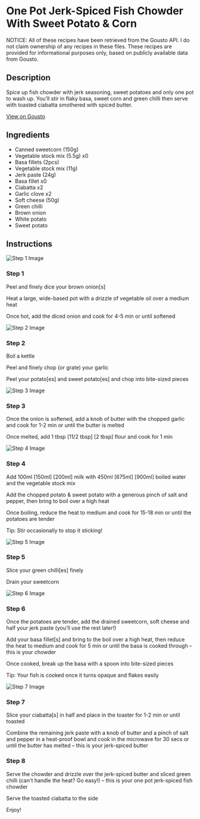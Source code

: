 # One Pot Jerk-Spiced Fish Chowder With Sweet Potato & Corn

NOTICE: All of these recipes have been retrieved from the Gousto API. I do not claim ownership of any recipes in these files. These recipes are provided for informational purposes only, based on publicly available data from Gousto.

## Description

Spice up fish chowder with jerk seasoning, sweet potatoes and only one pot to wash up. You’ll stir in flaky basa, sweet corn and green chilli then serve with toasted ciabatta smothered with spiced butter. 

[View on Gousto](https://www.gousto.co.uk/recipes/cookbook/one-pot-jerk-spiced-fish-chowder-with-sweet-potato-corn)

## Ingredients

- Canned sweetcorn (150g)
- Vegetable stock mix (5.5g) x0
- Basa fillets (2pcs)
- Vegetable stock mix (11g)
- Jerk paste (24g)
- Basa fillet x0
- Ciabatta x2
- Garlic clove x2
- Soft cheese (50g)
- Green chilli
- Brown onion
- White potato
- Sweet potato

## Instructions

![Step 1 Image](https://production-media.gousto.co.uk/cms/recipe-step-image/step-1-1708071857410-x200.jpg)

### Step 1

Peel and finely dice your brown onion[s]

Heat a large, wide-based pot with a drizzle of vegetable oil over a medium heat

Once hot, add the diced onion and cook for 4-5 min or until softened

![Step 2 Image](https://production-media.gousto.co.uk/cms/recipe-step-image/step-2-1708071861143-x200.jpg)

### Step 2

Boil a kettle

Peel and finely chop (or grate) your garlic

Peel your potato[es] and sweet potato[es] and chop into bite-sized pieces

![Step 3 Image](https://production-media.gousto.co.uk/cms/recipe-step-image/step-3-1708071864435-x200.jpg)

### Step 3

Once the onion is softened, add a knob of butter with the chopped garlic and cook for 1-2 min or until the butter is melted

Once melted, add 1 tbsp <span class="text-purple">[11/2 tbsp]</span> <span class="text-danger">[2 tbsp]</span> flour and cook for 1 min

![Step 4 Image](https://production-media.gousto.co.uk/cms/recipe-step-image/step-4-1708071867667-x200.jpg)

### Step 4

Add 100ml <span class="text-purple">[150ml]</span> <span class="text-danger">[200ml]</span> milk with 450ml <span class="text-purple">[675ml]</span> <span class="text-danger">[900ml]</span> boiled water  and the vegetable stock mix

Add the chopped potato & sweet potato with a generous pinch of salt and pepper, then bring to boil over a high heat

Once boiling, reduce the heat to medium and cook for 15-18 min or until the potatoes are tender

Tip: Stir occasionally to stop it sticking!

![Step 5 Image](https://production-media.gousto.co.uk/cms/recipe-step-image/step-5-1708071871783-x200.jpg)

### Step 5

Slice your green chilli[es] finely

Drain your sweetcorn

![Step 6 Image](https://production-media.gousto.co.uk/cms/recipe-step-image/step-6-1708071875569-x200.jpg)

### Step 6

Once the potatoes are tender, add the drained sweetcorn, soft cheese and half your jerk paste (you'll use the rest later!)

Add your basa fillet[s] and bring to the boil over a high heat, then reduce the heat to medium and cook for 5 min or until the basa is cooked through – this is your chowder

Once cooked, break up the basa with a spoon into bite-sized pieces

Tip: Your fish is cooked once it turns opaque and flakes easily

![Step 7 Image](https://production-media.gousto.co.uk/cms/recipe-step-image/step-7-1708071878787-x200.jpg)

### Step 7

Slice your ciabatta[s] in half and place in the toaster for 1-2 min or until toasted

Combine the remaining jerk paste with a knob of butter and a pinch of salt and pepper in a heat-proof bowl and cook in the microwave for 30 secs or until the butter has melted – this is your jerk-spiced butter

### Step 8

Serve the chowder and drizzle over the jerk-spiced butter and sliced green chilli (can't handle the heat? Go easy!) – this is your one pot jerk-spiced fish chowder

Serve the toasted ciabatta to the side

Enjoy!

